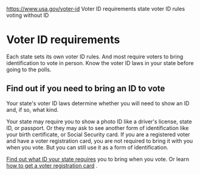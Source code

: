 

https://www.usa.gov/voter-id
Voter ID requirements
state voter ID rules
voting without ID

# Voter ID requirements

Each state sets its own voter ID rules. And most require voters to bring identification to vote in person. Know the voter ID laws in your state before going to the polls.

**Find out if you need to bring an ID to vote**
-----------------------------------------------

Your state's voter ID laws determine whether you will need to show an ID and, if so, what kind.

Your state may require you to show a photo ID like a driver's license, state ID, or passport. Or they may ask to see another form of identification like your birth certificate, or Social Security card. If you are a registered voter and have a voter registration card, you are not required to bring it with you when you vote. But you can still use it as a form of identification.

[Find out what ID your state requires](https://www.ncsl.org/elections-and-campaigns/voter-id#toggleContent-15991)
you to bring when you vote. Or learn
[how to get a voter registration card](https://www.usa.gov/voter-registration-card)
.
